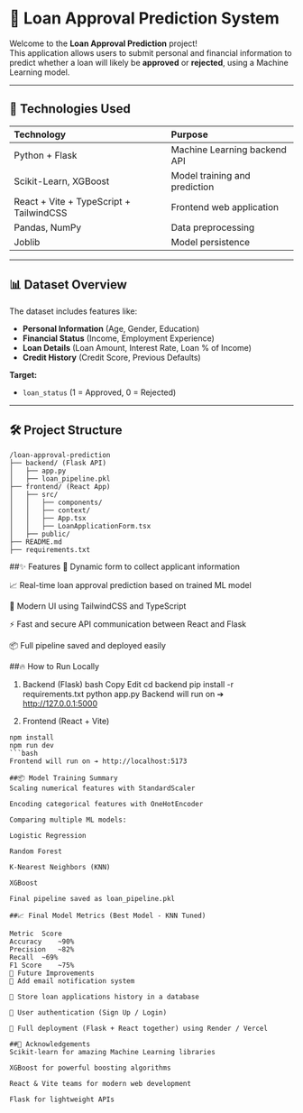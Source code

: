 # 🏦 Loan Approval Prediction System

Welcome to the **Loan Approval Prediction** project!  
This application allows users to submit personal and financial information to predict whether a loan will likely be **approved** or **rejected**, using a Machine Learning model.

---

## 🚀 Technologies Used

| Technology | Purpose |
|:--|:--|
| Python + Flask | Machine Learning backend API |
| Scikit-Learn, XGBoost | Model training and prediction |
| React + Vite + TypeScript + TailwindCSS | Frontend web application |
| Pandas, NumPy | Data preprocessing |
| Joblib | Model persistence |

---

## 📊 Dataset Overview

The dataset includes features like:
- **Personal Information** (Age, Gender, Education)
- **Financial Status** (Income, Employment Experience)
- **Loan Details** (Loan Amount, Interest Rate, Loan % of Income)
- **Credit History** (Credit Score, Previous Defaults)

**Target:**
- `loan_status` (1 = Approved, 0 = Rejected)

---

## 🛠️ Project Structure

```plaintext
/loan-approval-prediction
├── backend/ (Flask API)
│   ├── app.py
│   ├── loan_pipeline.pkl
├── frontend/ (React App)
│   ├── src/
│   │   ├── components/
│   │   ├── context/
│   │   ├── App.tsx
│   │   ├── LoanApplicationForm.tsx
│   ├── public/
├── README.md
├── requirements.txt
```
##✨ Features
📄 Dynamic form to collect applicant information

📈 Real-time loan approval prediction based on trained ML model

🎨 Modern UI using TailwindCSS and TypeScript

⚡ Fast and secure API communication between React and Flask

📦 Full pipeline saved and deployed easily

##🔥 How to Run Locally
1. Backend (Flask)
bash
Copy
Edit
cd backend
pip install -r requirements.txt
python app.py
Backend will run on ➔ http://127.0.0.1:5000

2. Frontend (React + Vite)

```cd frontend
npm install
npm run dev
```bash
Frontend will run on ➔ http://localhost:5173

##📦 Model Training Summary
Scaling numerical features with StandardScaler

Encoding categorical features with OneHotEncoder

Comparing multiple ML models:

Logistic Regression

Random Forest

K-Nearest Neighbors (KNN)

XGBoost

Final pipeline saved as loan_pipeline.pkl

##📈 Final Model Metrics (Best Model - KNN Tuned)

Metric	Score
Accuracy	~90%
Precision	~82%
Recall	~69%
F1 Score	~75%
🌟 Future Improvements
🎯 Add email notification system

🎯 Store loan applications history in a database

🎯 User authentication (Sign Up / Login)

🎯 Full deployment (Flask + React together) using Render / Vercel

##🙏 Acknowledgements
Scikit-learn for amazing Machine Learning libraries

XGBoost for powerful boosting algorithms

React & Vite teams for modern web development

Flask for lightweight APIs
